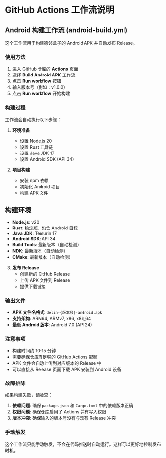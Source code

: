 # GitHub Actions 工作流说明

## Android 构建工作流 (android-build.yml)

这个工作流用于构建德邻盒子的 Android APK 并自动发布 Release。

### 使用方法

1. 进入 GitHub 仓库的 **Actions** 页面
2. 选择 **Build Android APK** 工作流
3. 点击 **Run workflow** 按钮
4. 输入版本号（例如：v1.0.0）
5. 点击 **Run workflow** 开始构建

### 构建过程

工作流会自动执行以下步骤：

1. **环境准备**
   - 设置 Node.js 20
   - 设置 Rust 工具链
   - 设置 Java JDK 17
   - 设置 Android SDK (API 34)

2. **项目构建**
   - 安装 npm 依赖
   - 初始化 Android 项目
   - 构建 APK 文件

## 构建环境

- **Node.js**: v20
- **Rust**: 稳定版，包含 Android 目标
- **Java JDK**: Temurin 17
- **Android SDK**: API 34
- **Build Tools**: 最新版本（自动检测）
- **NDK**: 最新版本（自动检测）
- **CMake**: 最新版本（自动检测）

3. **发布 Release**
   - 创建新的 GitHub Release
   - 上传 APK 文件到 Release
   - 提供下载链接

### 输出文件

- **APK 文件名格式**: `delin-{版本号}-android.apk`
- **支持架构**: ARM64, ARMv7, x86, x86_64
- **最低 Android 版本**: Android 7.0 (API 24)

### 注意事项

- 构建时间约 10-15 分钟
- 需要确保仓库有足够的 GitHub Actions 配额
- APK 文件会自动上传到对应版本的 Release 中
- 可以直接从 Release 页面下载 APK 安装到 Android 设备

### 故障排除

如果构建失败，请检查：

1. **依赖问题**: 确保 `package.json` 和 `Cargo.toml` 中的依赖版本正确
2. **权限问题**: 确保仓库启用了 Actions 并有写入权限
3. **版本冲突**: 确保输入的版本号没有与现有 Release 冲突

### 手动触发

这个工作流只能手动触发，不会在代码推送时自动运行。这样可以更好地控制发布时机。